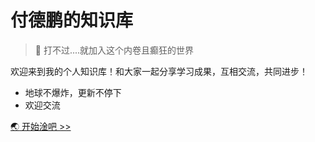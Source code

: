 <!-- _coverpage.md -->

# 付德鹏的知识库

> 💪 打不过....就加入这个内卷且癫狂的世界

欢迎来到我的个人知识库！和大家一起分享学习成果，互相交流，共同进步！
- 地球不爆炸，更新不停下
- 欢迎交流


[:earth_asia:  开始淦吧 >>](/README.md)
